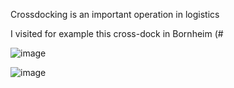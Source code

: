 Crossdocking is an important operation in logistics


I visited for example this cross-dock in Bornheim (#

![image](https://user-images.githubusercontent.com/29587190/150125900-1140b716-be98-424d-898e-638ee7f12715.png)


![image](https://user-images.githubusercontent.com/29587190/150125957-dc671690-5dab-406f-98e7-397ad8b37428.png)
